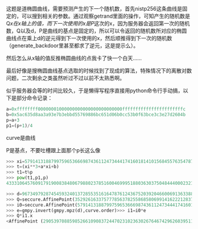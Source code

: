 这题是道椭圆曲线，需要预测产生的下一个随机数，首先nistp256这条曲线是固定的，可以搜到相关的参数。通过观察getrand里面的操作，可知产生的随机数是Q*x在x轴上的值，而下一次使用的x是P*这次的x，因为服务器会返回第一次的随机数，Q以及d，P是曲线的基点是固定的，所以可以令返回的随机数所对应的椭圆曲线点在乘上d的逆元得到下一次使用的x，然后顺推得到下一次的随机数（generate_backdoor里甚至都求了逆元，这是提示么）。

然后怎么从x轴的值反推椭圆曲线的点我卡了快一个白天……

最后好像是搜椭圆曲线基点选取的时候找到了现成的算法，特殊情况下的离散对数问题，二次剩余之类虽然听过不过以前不太熟悉啊。

似乎服务器会等的时间比较久，于是懒得写程序直接用python命令行手动搞，以下是部分命令记录：

```python
a=0xffffffff00000001000000000000000000000000fffffffffffffffffffffffc
b=0x5ac635d8aa3a93e7b3ebbd55769886bc651d06b0cc53b0f63bce3c3e27d2604b
p=a+3
p1=(p+1)/4
```

curve是曲线

P是基点，不要吐槽跟上面那个p长这么像

```python
>>> xi=57914131887997596536669874361124734441741601814101568455763547876867316798523
>>> t=(xi**3+a*xi+b)
>>> t1=t%p
>>> pow(t1,p1,p)
43331064576091791900838480679880237851600469995188036303750484440002321848367L

>>> d=9673497928745459324013728553516164787612436752039204660069136338836429731578
>>> Q=seccure.AffinePoint(3529261633757778563782558685806991416222128376163198390623944234947821868434,1227400874056650306347612046180653179066970966812566313338015124847638720935,curve)
>>> i0=seccure.AffinePoint(57914131887997596536669874361124734441741601814101568455763547876867316798523,43331064576091791900838480679880237851600469995188036303750484440002321848367,curve)
>>> e=gmpy.invert(gmpy.mpz(d),curve.order)>>> i1=i0*e
>>> Q*i1.x
<AffinePoint (2905397088598526610908372447023102363026764674296260395110813409314612564062, 6813252672640352463766524774630903620705840560787288153888638751744747727230) of secp256r1/nistp256>
```
